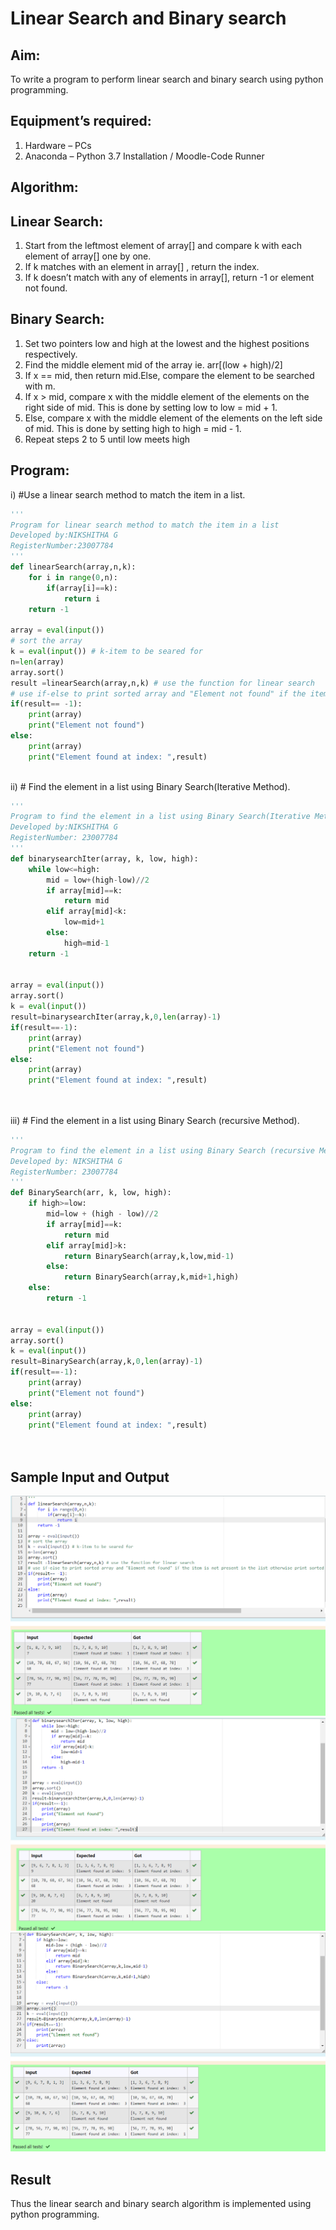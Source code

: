 # Linear Search and Binary search
## Aim:
To write a program to perform linear search and binary search using python programming.
## Equipment’s required:
1.	Hardware – PCs
2.	Anaconda – Python 3.7 Installation / Moodle-Code Runner
## Algorithm:
## Linear Search:
1.	Start from the leftmost element of array[] and compare k with each element of array[] one by one.
2.	If k matches with an element in array[] , return the index.
3.	If k doesn’t match with any of elements in array[], return -1 or element not found.
## Binary Search:
1.	Set two pointers low and high at the lowest and the highest positions respectively.
2.	Find the middle element mid of the array ie. arr[(low + high)/2]
3.	If x == mid, then return mid.Else, compare the element to be searched with m.
4.	If x > mid, compare x with the middle element of the elements on the right side of mid. This is done by setting low to low = mid + 1.
5.	Else, compare x with the middle element of the elements on the left side of mid. This is done by setting high to high = mid - 1.
6.	Repeat steps 2 to 5 until low meets high
## Program:
i)	#Use a linear search method to match the item in a list.
```PYTHON
''' 
Program for linear search method to match the item in a list
Developed by:NIKSHITHA G
RegisterNumber:23007784 
'''
def linearSearch(array,n,k):
    for i in range(0,n):
        if(array[i]==k):
            return i
    return -1
    
array = eval(input())
# sort the array
k = eval(input()) # k-item to be seared for
n=len(array) 
array.sort()
result =linearSearch(array,n,k) # use the function for linear search
# use if-else to print sorted array and "Element not found" if the item is not present in the list otherwise print sorted array and "Element found at index: ", result
if(result== -1):
    print(array)
    print("Element not found")
else:
    print(array)
    print("Element found at index: ",result)



```
ii)	# Find the element in a list using Binary Search(Iterative Method).
```PYTHON
''' 
Program to find the element in a list using Binary Search(Iterative Method)..
Developed by:NIKSHITHA G
RegisterNumber: 23007784
'''
def binarysearchIter(array, k, low, high):
    while low<=high:
        mid = low+(high-low)//2
        if array[mid]==k:
            return mid
        elif array[mid]<k:
            low=mid+1
        else:
            high=mid-1
    return -1
    
    
array = eval(input())
array.sort()
k = eval(input())
result=binarysearchIter(array,k,0,len(array)-1)
if(result==-1):
    print(array)
    print("Element not found")
else:
    print(array)
    print("Element found at index: ",result)




```
iii)	# Find the element in a list using Binary Search (recursive Method).
```PYTHON
''' 
Program to find the element in a list using Binary Search (recursive Method).
Developed by: NIKSHITHA G
RegisterNumber: 23007784
'''
def BinarySearch(arr, k, low, high):
    if high>=low:
        mid=low + (high - low)//2
        if array[mid]==k:
            return mid
        elif array[mid]>k:
            return BinarySearch(array,k,low,mid-1)
        else:
            return BinarySearch(array,k,mid+1,high)
    else:
        return -1
    
    
array = eval(input())
array.sort()
k = eval(input())
result=BinarySearch(array,k,0,len(array)-1)
if(result==-1):
    print(array)
    print("Element not found")
else:
    print(array)
    print("Element found at index: ",result)




```
## Sample Input and Output
![output](./linear%20and%20binary%20search-1.png)
![output](./linear%20and%20binary%20search-2.png)
![output](./linear%20and%20binary%20search-3.png)



## Result
Thus the linear search and binary search algorithm is implemented using python programming.